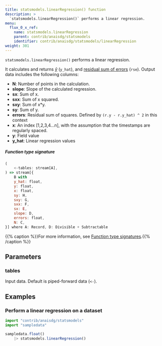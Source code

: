 ```yaml
---
title: statsmodels.linearRegression() function
description: >
  `statsmodels.linearRegression()` performs a linear regression.
menu:
  flux_0_x_ref:
    name: statsmodels.linearRegression
    parent: contrib/anaisdg/statsmodels
    identifier: contrib/anaisdg/statsmodels/linearRegression
weight: 301
---
```


<!------------------------------------------------------------------------------

IMPORTANT: This page was generated from comments in the Flux source code. Any
edits made directly to this page will be overwritten the next time the
documentation is generated. 

To make updates to this documentation, update the function comments above the
function definition in the Flux source code:

https://github.com/influxdata/flux/blob/master/stdlib/contrib/anaisdg/statsmodels/linearreg.flux#L45-L93

Contributing to Flux: https://github.com/influxdata/flux#contributing
Fluxdoc syntax: https://github.com/influxdata/flux/blob/master/docs/fluxdoc.md

------------------------------------------------------------------------------->

`statsmodels.linearRegression()` performs a linear regression.

It calculates and returns [*ŷ*](https://en.wikipedia.org/wiki/Hat_operator#Estimated_value) (`y_hat`),
and [residual sum of errors](https://en.wikipedia.org/wiki/Residual_sum_of_squares) (`rse`).
Output data includes the following columns:

- **N**: Number of points in the calculation.
- **slope**: Slope of the calculated regression.
- **sx**: Sum of x.
- **sxx**: Sum of x squared.
- **sxy**: Sum of x*y.
- **sy**: Sum of y.
- **errors**: Residual sum of squares.
  Defined by `(r.y - r.y_hat) ^ 2` in this context
- **x**: An index [1,2,3,4...n], with the assumption that the timestamps are regularly spaced.
- **y**: Field value
- **y\_hat**: Linear regression values

##### Function type signature

```js
(
    <-tables: stream[A],
) => stream[{
    B with
    y_hat: float,
    y: float,
    x: float,
    sy: H,
    sxy: G,
    sxx: F,
    sx: E,
    slope: D,
    errors: float,
    N: C,
}] where A: Record, D: Divisible + Subtractable
```

{{% caption %}}For more information, see [Function type signatures](/flux/v0.x/function-type-signatures/).{{% /caption %}}

## Parameters

### tables

Input data. Default is piped-forward data (`<-`).




## Examples

### Perform a linear regression on a dataset

```js
import "contrib/anaisdg/statsmodels"
import "sampledata"

sampledata.float()
    |> statsmodels.linearRegression()
```

